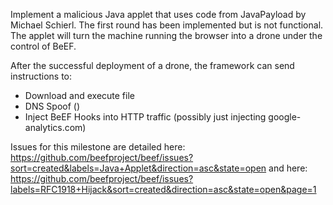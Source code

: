 Implement a malicious Java applet that uses code from JavaPayload by Michael Schierl. The first round has been implemented but is not functional. The applet will turn the machine running the browser into a drone under the control of BeEF.

After the successful deployment of a drone, the framework can send instructions to:

 * Download and execute file
 * DNS Spoof ()
 * Inject BeEF Hooks into HTTP traffic (possibly just injecting google-analytics.com)

Issues for this milestone are detailed here:
https://github.com/beefproject/beef/issues?sort=created&labels=Java+Applet&direction=asc&state=open
and here:
https://github.com/beefproject/beef/issues?labels=RFC1918+Hijack&sort=created&direction=asc&state=open&page=1